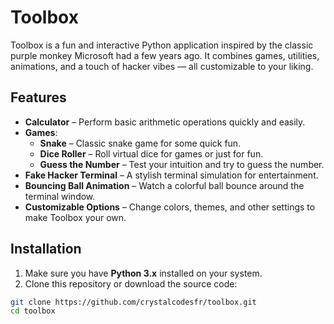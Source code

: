 # Toolbox

Toolbox is a fun and interactive Python application inspired by the classic purple monkey Microsoft had a few years ago. It combines games, utilities, animations, and a touch of hacker vibes — all customizable to your liking.

## Features

- **Calculator** – Perform basic arithmetic operations quickly and easily.
- **Games**:
  - **Snake** – Classic snake game for some quick fun.
  - **Dice Roller** – Roll virtual dice for games or just for fun.
  - **Guess the Number** – Test your intuition and try to guess the number.
- **Fake Hacker Terminal** – A stylish terminal simulation for entertainment.
- **Bouncing Ball Animation** – Watch a colorful ball bounce around the terminal window.
- **Customizable Options** – Change colors, themes, and other settings to make Toolbox your own.

## Installation

1. Make sure you have **Python 3.x** installed on your system.
2. Clone this repository or download the source code:

```bash
git clone https://github.com/crystalcodesfr/toolbox.git
cd toolbox
